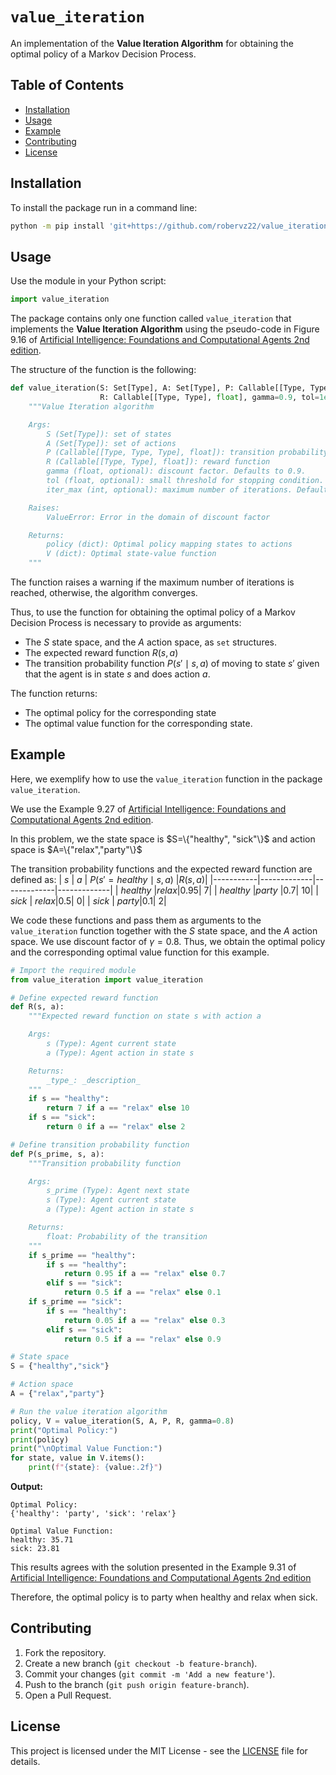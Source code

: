 # `value_iteration`

An implementation of the **Value Iteration Algorithm** for obtaining the optimal policy of a Markov Decision Process.

## Table of Contents

- [Installation](#installation)
- [Usage](#usage)
- [Example](#example)
- [Contributing](#contributing)
- [License](#license)

## Installation

To install the package run in a command line:
```bash
python -m pip install 'git+https://github.com/robervz22/value_iteration'
```

## Usage

Use the module in your Python script:

```python
import value_iteration
```

The package contains only one function called `value_iteration` that implements the **Value Iteration Algorithm** using the pseudo-code in Figure 9.16 of [Artificial Intelligence: Foundations and Computational Agents 2nd edition](https://artint.info/2e/html2e/ArtInt2e.Ch9.S5.SS2.html).

The structure of the function is the following: 
```python
def value_iteration(S: Set[Type], A: Set[Type], P: Callable[[Type, Type, Type], float],
                    R: Callable[[Type, Type], float], gamma=0.9, tol=1e-6, iter_max=1000):
    """Value Iteration algorithm

    Args:
        S (Set[Type]): set of states
        A (Set[Type]): set of actions
        P (Callable[[Type, Type, Type], float]): transition probability function
        R (Callable[[Type, Type], float]): reward function
        gamma (float, optional): discount factor. Defaults to 0.9.
        tol (float, optional): small threshold for stopping condition. Defaults to 1e-6.
        iter_max (int, optional): maximum number of iterations. Defaults to 1000.

    Raises:
        ValueError: Error in the domain of discount factor

    Returns:
        policy (dict): Optimal policy mapping states to actions
        V (dict): Optimal state-value function
    """
```

The function raises a warning if the maximum number of iterations is reached, otherwise, the algorithm converges. 

Thus, to use the function for obtaining the optimal policy of a Markov Decision Process is necessary to provide as arguments:
- The $S$ state space, and the $A$ action space, as `set` structures.
- The expected reward function $R(s,a)$
- The transition probability function $P(s'\mid s,a)$ of moving to state $s'$ given that the agent is in state $s$ and does action $a$. 

The function returns:
- The optimal policy for the corresponding state
- The optimal value function for the corresponding state.

## Example

Here, we exemplify how to use the `value_iteration` function in the package `value_iteration`. 

We use the Example 9.27 of [Artificial Intelligence: Foundations and Computational Agents 2nd edition](https://artint.info/2e/html2e/ArtInt2e.Ch9.S5.html#Ch9.Thmciexamplered27).

In this problem, we the state space is $S=\{"healthy", "sick"\}$ and action space is $A=\{"relax","party"\}$

The transition probability functions and the expected reward function are defined as:
| $s$ | $a$ | $P(s'=healthy\mid s,a)$ |$R(s,a)$|
|-----------|-------------|-------------|-------------|
| $healthy$  |$relax$|0.95| 7| 
| $healthy$  |$party$ |0.7| 10|
| $sick$  | $relax$|0.5| 0|
| $sick$  | $party$|0.1| 2|

We code these functions and pass them as arguments to the `value_iteration` function together with the $S$ state space, and the $A$ action space. We use discount factor of $\gamma=0.8$. Thus, we obtain the optimal policy and the corresponding optimal value function for this example.
```python
# Import the required module
from value_iteration import value_iteration

# Define expected reward function
def R(s, a):
    """Expected reward function on state s with action a

    Args:
        s (Type): Agent current state 
        a (Type): Agent action in state s 

    Returns:
        _type_: _description_
    """
    if s == "healthy":
        return 7 if a == "relax" else 10 
    if s == "sick":
        return 0 if a == "relax" else 2

# Define transition probability function
def P(s_prime, s, a):
    """Transition probability function

    Args:
        s_prime (Type): Agent next state
        s (Type): Agent current state
        a (Type): Agent action in state s

    Returns:
        float: Probability of the transition
    """
    if s_prime == "healthy":
        if s == "healthy":
            return 0.95 if a == "relax" else 0.7
        elif s == "sick":
            return 0.5 if a == "relax" else 0.1
    if s_prime == "sick":
        if s == "healthy":
            return 0.05 if a == "relax" else 0.3
        elif s == "sick":
            return 0.5 if a == "relax" else 0.9 

# State space
S = {"healthy","sick"}  

# Action space
A = {"relax","party"} 

# Run the value iteration algorithm
policy, V = value_iteration(S, A, P, R, gamma=0.8)
print("Optimal Policy:")
print(policy)
print("\nOptimal Value Function:")
for state, value in V.items():
    print(f"{state}: {value:.2f}")
```
**Output:**

```plaintext
Optimal Policy:
{'healthy': 'party', 'sick': 'relax'}

Optimal Value Function:
healthy: 35.71
sick: 23.81
```
This results agrees with the solution presented in the Example 9.31 of [Artificial Intelligence: Foundations and Computational Agents 2nd edition](https://artint.info/2e/html2e/ArtInt2e.Ch9.S5.SS2.html) 

Therefore, the optimal policy is to party when healthy and relax when sick. 

<!-- ### Example 2: Using a Function

```python
def add(a, b):
    """Returns the sum of two numbers."""
    return a + b

# Example usage
result = add(3, 5)
print(f"The result is: {result}")
``` -->

## Contributing

1. Fork the repository.
2. Create a new branch (`git checkout -b feature-branch`).
3. Commit your changes (`git commit -m 'Add a new feature'`).
4. Push to the branch (`git push origin feature-branch`).
5. Open a Pull Request.

## License

This project is licensed under the MIT License - see the [LICENSE](LICENSE) file for details.

